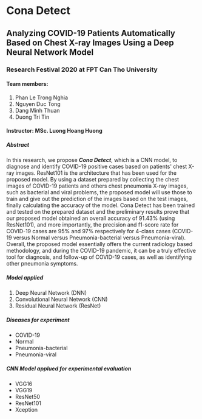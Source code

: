 # Cona Detect
## Analyzing COVID-19 Patients Automatically Based on Chest X-ray Images Using a Deep Neural Network Model
### Research Festival 2020 at FPT Can Tho University
#### Team members:
1. Phan Le Trong Nghia
2. Nguyen Duc Tong
3. Dang Minh Thuan
4. Duong Tri Tin

#### Instructor: MSc. Luong Hoang Huong

##### Abstract
In this research, we propose ***Cona Detect***, which is a CNN model, to diagnose and identify COVID-19 positive cases based on patients' chest X-ray images. ResNet101 is the architecture that has been used for the proposed model. By using a dataset prepared by collecting the chest images of COVID-19 patients and others chest pneumonia X-ray images, such as bacterial and viral problems, the proposed model will use those to train and give out the prediction of the images based on the test images, finally calculating the accuracy of the model. Cona Detect has been trained and tested on the prepared dataset and the preliminary results prove that our proposed model obtained an overall accuracy of 91.43% (using ResNet101), and more importantly, the precision and f1-score rate for COVID-19 cases are 95% and 97% respectively for 4-class cases (COVID-19 versus Normal versus Pneumonia-bacterial versus Pneumonia-viral). Overall, the proposed model essentially offers the current radiology based methodology, and during the COVID-19 pandemic, it can be a truly effective tool for diagnosis, and follow-up of COVID-19 cases, as well as identifying other pneumonia symptoms.

##### Model applied
1. Deep Neural Network (DNN)
2. Convolutional Neural Network (CNN)
3. Residual Neural Network (ResNet)

##### Diseases for experiment
* COVID-19
* Normal
* Pneumonia-bacterial
* Pneumonia-viral

##### CNN Model applued for experimental evaluation
* VGG16
* VGG19
* ResNet50
* ResNet101
* Xception
